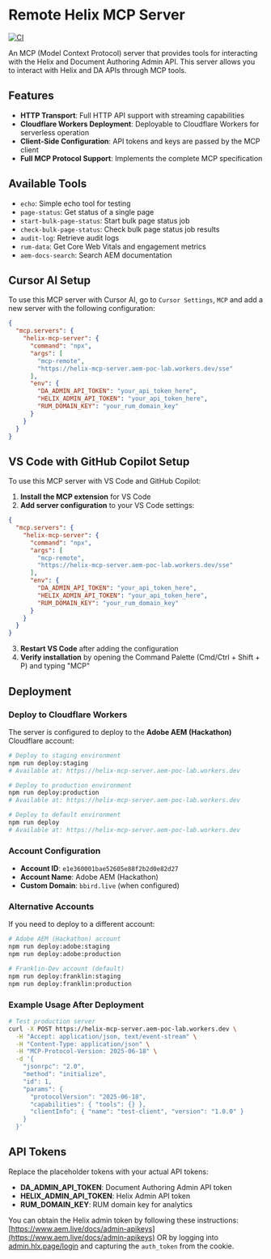 # Remote Helix MCP Server

[![CI](https://github.com/cloudadoption/helix-mcp/actions/workflows/main.yml/badge.svg)](https://github.com/cloudadoption/helix-mcp/actions/workflows/main.yml)

An MCP (Model Context Protocol) server that provides tools for interacting with the Helix and Document Authoring Admin API. This server allows you to interact with Helix and DA APIs through MCP tools.

## Features

- **HTTP Transport**: Full HTTP API support with streaming capabilities
- **Cloudflare Workers Deployment**: Deployable to Cloudflare Workers for serverless operation
- **Client-Side Configuration**: API tokens and keys are passed by the MCP client
- **Full MCP Protocol Support**: Implements the complete MCP specification

## Available Tools

- `echo`: Simple echo tool for testing
- `page-status`: Get status of a single page
- `start-bulk-page-status`: Start bulk page status job
- `check-bulk-page-status`: Check bulk page status job results
- `audit-log`: Retrieve audit logs
- `rum-data`: Get Core Web Vitals and engagement metrics
- `aem-docs-search`: Search AEM documentation

## Cursor AI Setup

To use this MCP server with Cursor AI, go to `Cursor Settings`, `MCP` and add a new server with the following configuration:

```json
{
  "mcp.servers": {
    "helix-mcp-server": {
      "command": "npx",
      "args": [
        "mcp-remote",
        "https://helix-mcp-server.aem-poc-lab.workers.dev/sse"
      ],
      "env": {
        "DA_ADMIN_API_TOKEN": "your_api_token_here",
        "HELIX_ADMIN_API_TOKEN": "your_api_token_here",
        "RUM_DOMAIN_KEY": "your_rum_domain_key"
      }
    }
  }
}
```

## VS Code with GitHub Copilot Setup

To use this MCP server with VS Code and GitHub Copilot:

1. **Install the MCP extension** for VS Code
2. **Add server configuration** to your VS Code settings:

```json
{
  "mcp.servers": {
    "helix-mcp-server": {
      "command": "npx",
      "args": [
        "mcp-remote",
        "https://helix-mcp-server.aem-poc-lab.workers.dev/sse"
      ],
      "env": {
        "DA_ADMIN_API_TOKEN": "your_api_token_here",
        "HELIX_ADMIN_API_TOKEN": "your_api_token_here",
        "RUM_DOMAIN_KEY": "your_rum_domain_key"
      }
    }
  }
}
```

3. **Restart VS Code** after adding the configuration
4. **Verify installation** by opening the Command Palette (Cmd/Ctrl + Shift + P) and typing "MCP"

## Deployment

### Deploy to Cloudflare Workers

The server is configured to deploy to the **Adobe AEM (Hackathon)** Cloudflare account:

```bash
# Deploy to staging environment
npm run deploy:staging
# Available at: https://helix-mcp-server.aem-poc-lab.workers.dev

# Deploy to production environment  
npm run deploy:production
# Available at: https://helix-mcp-server.aem-poc-lab.workers.dev

# Deploy to default environment
npm run deploy
# Available at: https://helix-mcp-server.aem-poc-lab.workers.dev
```

### Account Configuration

- **Account ID**: `e1e360001bae52605e88f2b2d0e82d27`
- **Account Name**: Adobe AEM (Hackathon)
- **Custom Domain**: `bbird.live` (when configured)

### Alternative Accounts

If you need to deploy to a different account:

```bash
# Adobe AEM (Hackathon) account
npm run deploy:adobe:staging
npm run deploy:adobe:production

# Franklin-Dev account (default)
npm run deploy:franklin:staging
npm run deploy:franklin:production
```

### Example Usage After Deployment

```bash
# Test production server
curl -X POST https://helix-mcp-server.aem-poc-lab.workers.dev \
  -H "Accept: application/json, text/event-stream" \
  -H "Content-Type: application/json" \
  -H "MCP-Protocol-Version: 2025-06-18" \
  -d '{
    "jsonrpc": "2.0",
    "method": "initialize",
    "id": 1,
    "params": {
      "protocolVersion": "2025-06-18",
      "capabilities": { "tools": {} },
      "clientInfo": { "name": "test-client", "version": "1.0.0" }
    }
  }'
```

## API Tokens

Replace the placeholder tokens with your actual API tokens:

- **DA_ADMIN_API_TOKEN**: Document Authoring Admin API token
- **HELIX_ADMIN_API_TOKEN**: Helix Admin API token  
- **RUM_DOMAIN_KEY**: RUM domain key for analytics

You can obtain the Helix admin token by following these instructions: [https://www.aem.live/docs/admin-apikeys](https://www.aem.live/docs/admin-apikeys) OR by logging into [admin.hlx.page/login](https://admin.hlx.page/login) and capturing the `auth_token` from the cookie.